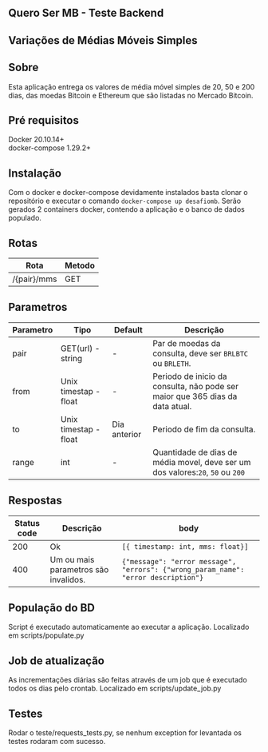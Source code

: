 
## Quero Ser MB - Teste Backend 
## Variações de Médias Móveis Simples
## Sobre 
Esta aplicação entrega os valores de média móvel simples de 20, 50 e 200 dias,
das moedas Bitcoin e Ethereum que são listadas no Mercado Bitcoin.

## Pré requisitos
Docker 20.10.14+ <br>
docker-compose 1.29.2+


## Instalação
Com o docker e docker-compose devidamente instalados basta clonar o repositório e executar o comando
 ```docker-compose up desafiomb```. 
Serão gerados 2 containers docker, contendo a aplicação e o banco de dados populado.




## Rotas
| Rota        | Metodo |
|-------------|--------|
| /{pair}/mms | GET    |

## Parametros
| Parametro | Tipo                  | Default      | Descrição                                                                                  |                                                                
|-----------|-----------------------|--------------|--------------------------------------------------------------------------------------------|
| pair      | GET(url) - string     | -            | Par de moedas da consulta, deve ser ```BRLBTC``` ou ```BRLETH```.                          |
| from      | Unix timestap - float | -            | Periodo de inicio da consulta, não pode ser maior que 365 dias da data atual.              |
| to        | Unix timestap - float | Dia anterior | Periodo de fim da consulta.                                                                |
| range     | int                   | -            | Quantidade de dias de média movel, deve ser um dos valores:```20```, ```50``` ou ```200``` |

## Respostas
| Status code | Descrição                            | body                                                                                    |
|-------------|--------------------------------------|-----------------------------------------------------------------------------------------|
 | 200         | Ok                                   | ```[{ timestamp: int, mms: float}] ```                                                  |
| 400         | Um ou mais parametros são invalidos. | ```{"message": "error message", "errors": {"wrong_param_name": "error description"} ``` |

## População do BD
Script é executado automaticamente ao executar a aplicação. Localizado em scripts/populate.py

## Job de atualização
As incrementações diárias são feitas através de um job que é executado todos os dias pelo crontab. Localizado em scripts/update_job.py

## Testes
Rodar o teste/requests_tests.py, se nenhum exception for levantada os testes rodaram com sucesso.